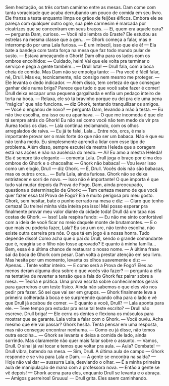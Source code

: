 

Sem hesitação, os três cortam caminho entre as mesas. Dam come com tanta voracidade que acaba derrubando um pouco de comida em seu livro. Ele franze a testa enquanto limpa os grãos de feijões élficos. Embora ele se pareça com qualquer outro ogro, sua pele carmesim é marcada por cicatrizes que se concentram em seus braços.
— Ei, quem era aquele cara? — pergunta Dam, curioso.
— Você não lembra do Eraste? Ele estudou as estrelas na mesma classe que a gen... — Ghork começa a falar, mas é interrompido por uma Lala furiosa.
— É um imbecil, isso que ele é! — Ela bate a bandeja com tanta força na mesa que faz todo mundo pular de susto. — Estava ameaçando o Ghork!
Dam olha para os lados com os ombros encolhidos:
— Cuidado, hein! Vai que ele volta pra terminar o serviço e pega a gente também...
— Drull luta! — Drull fala, com a boca cheia de comida.
Mas Dam não se empolga tanto: 
— Pra você é fácil falar, né, Drull. Mas eu, tecnicamente, não consigo nem mesmo me proteger.  — Ele levanta o dedo indicador. — Além disso, tem certeza de que consegue ganhar dele numa briga? Parece que tudo o que você sabe fazer é comer!
Drull deixa escapar uma pequena gargalhada e enfia um pedaço inteiro de torta na boca.
— Relaxa, ele só tá bravinho porque eu dei pra ele uma pena “mágica” que não funciona. — diz Ghork, tentando tranquilizar os amigos.
— Você o enganou de novo? — pergunta Dam, levando a mão à testa.
— Eu não tive escolha, era isso ou eu apanhava.
—  O que me incomoda é que ele tá sempre atrás do Ghork! Eu não sei como você não tem medo de vir pra Áurea todos os dias.  — Lala continua reclamando, com os olhos arregalados de raiva.
— Eu já te falei, Lala... Entre nós, orcs, é mais importante provar ser o mais forte do que não ser um babaca. Não é que eu não tenha medo. Eu simplesmente aprendi a lidar com esse tipo de problema. Além disso, sempre escutei da mestra Heleda que a coragem está nas ações e não na ausência do medo. 
— Ai! Eu amo a mestra Heleda! Ela é sempre tão elegante — comenta Lala.
Drull joga o braço por cima dos ombros do Ghork e o chacoalha: 
— Ghork não babaca! 
— Vou levar isso como um elogio, Drull — diz Ghork.
— É, Drull. Vocês dois não são babacas, mas os outros orcs... — Bufa Lala, ainda furiosa. 
Ghork não se deixa entristecer e sorri de novo.
— Isso não é importante! O que importa é que tudo vai mudar depois da Prova de Fogo. 
Dam, ainda preocupado, questiona a determinação de Ghork: 
— Tem certeza mesmo de que você quer fazer essa tal Prova de Fogo? Ela é muito perigosa pro meu gosto.
Ghork, sem hesitar, bate o punho cerrado na mesa e diz:
— Claro que tenho certeza! Eu treinei minha vida inteira pra isso! Mal posso esperar pra finalmente provar meu valor diante da cidade toda! 
Drull dá um tapa nas costas de Ghork. 
— Isso!
Lala respira fundo:
— Eu não me sinto confortável com a ideia de você ficar no meio daquele monte de   brutamontes.
— E o que mais eu poderia fazer, Lala? Eu sou um orc, não tenho escolha, não existe outra carreira pra nós. O que tá em jogo é a nossa honra. Tudo depende disso! Como acha que o pai do Drull, sendo o grande comandante que é, reagiria se o filho não fosse aprovado? E quanto à minha família... Bem, essa é a última chance de restaurar o nosso nome. — A última frase sai da boca de Ghork com pesar.
Dam volta a prestar atenção em seu livro. Mas hesita por um momento, levanta os olhos suavemente e diz:
— Apenas... Tente voltar inteiro.
— E como será a Prova de Fogo? Eles ao menos deram alguma dica sobre o que vocês vão fazer? — pergunta a elfa na tentativa de reverter a tensão que a fala do Ghork fez pairar sobre a mesa.
— Teoria e prática. Uma prova escrita sobre conhecimentos gerais para guerreiros e um teste físico. Ainda não sabemos o que eles vão nos pedir pra fazer. Só sei que vai ser em grupos. — Ghork finalmente leva a primeira colherada à boca e se surpreende quando olha para o lado e vê que Drull já acabou de comer.
— E quanto a você, Drull? — Lala aponta para ele. —  Teve tempo pra estudar pra esse tal teste escrito?
— Drull não escreve. Drull briga! — Ele cerra os dentes e flexiona os músculos para mostrar que se garante.
Lala volta a falar com o Ghork.
— Você ouviu. Acha mesmo que ele vai passar? 
Ghork hesita. Tenta pensar em uma resposta, mas não consegue encontrar nenhuma.
— Como eu já disse, não temos outra escolha... — Ghork se levanta e deixa a comida de lado, ainda sorrindo. Mas claramente não quer mais falar sobre o assunto. — Vamos, Drull. O sinal já vai tocar e temos que voltar pra aula.
— Aula? Combate! — Drull vibra, batendo na mesa. 
— Sim, Drull. A última aula de campo — Ghork responde e se vira para Lala e Dam. — A gente se encontra na saída? 
— Hoje não vai dar — sussurra Lala, desviando o olhar. — É a minha primeira aula de manipulação de mana com a professora nova.
— Então a gente se vê depois! — Ghork acena para eles, enquanto Drull se levanta e o abraça.
— Amigos guerreiros! Gruuuu! — Drull grita. 
Eles saem caminhando.